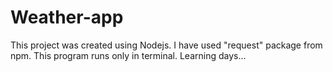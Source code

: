 # Weather-app
This project was created using Nodejs. I have used "request" package from npm.
This program runs only in terminal.
Learning days...
